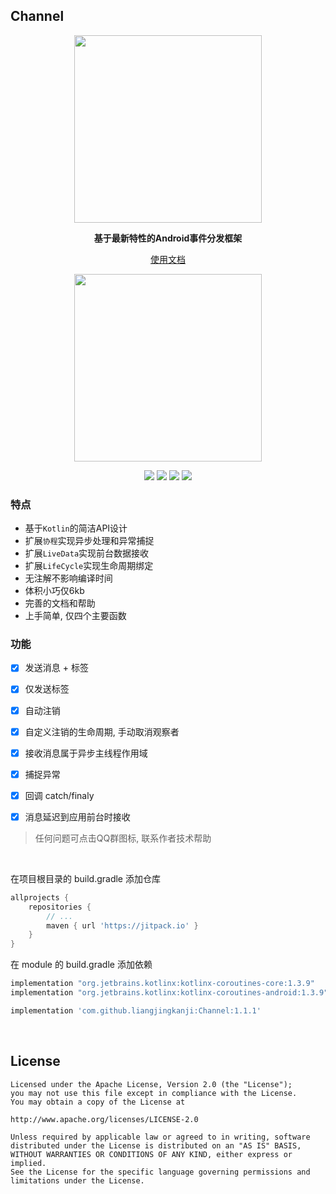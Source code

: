 ## Channel

<p align="center"><img src="https://i.imgur.com/FlRSoGc.jpg" width="300"/></p>

<p align="center"><strong>基于最新特性的Android事件分发框架</strong></p>

<p align="center"><a href="http://liangjingkanji.github.io/Channel/">使用文档</a></p>

<p align="center"><img src="https://i.imgur.com/OitdJ2V.jpg" width="300"/></p>

<p align="center">
<a href="https://jitpack.io/#liangjingkanji/Channel"><img src="https://jitpack.io/v/liangjingkanji/Channel.svg"/></a>
<img src="https://img.shields.io/badge/language-kotlin-orange.svg"/>
<img src="https://img.shields.io/badge/license-Apache-blue"/>
<a href="https://jq.qq.com/?_wv=1027&k=vWsXSNBJ"><img src="https://img.shields.io/badge/QQ群-752854893-blue"/></a>
</p>


### 特点

-   基于`Kotlin`的简洁API设计
-   扩展`协程`实现异步处理和异常捕捉
-   扩展`LiveData`实现前台数据接收
-   扩展`LifeCycle`实现生命周期绑定
-   无注解不影响编译时间
-   体积小巧仅6kb
-   完善的文档和帮助
-   上手简单, 仅四个主要函数

### 功能

- [x] 发送消息 + 标签
- [x] 仅发送标签
- [x] 自动注销
- [x] 自定义注销的生命周期, 手动取消观察者
- [x] 接收消息属于异步主线程作用域
- [x] 捕捉异常
- [x] 回调 catch/finaly
- [x] 消息延迟到应用前台时接收



>   任何问题可点击QQ群图标, 联系作者技术帮助



<br>

在项目根目录的 build.gradle 添加仓库

```groovy
allprojects {
    repositories {
        // ...
        maven { url 'https://jitpack.io' }
    }
}
```

在 module 的 build.gradle 添加依赖

```groovy
implementation "org.jetbrains.kotlinx:kotlinx-coroutines-core:1.3.9"
implementation "org.jetbrains.kotlinx:kotlinx-coroutines-android:1.3.9"

implementation 'com.github.liangjingkanji:Channel:1.1.1'
```

<br>

## License

```
Licensed under the Apache License, Version 2.0 (the "License");
you may not use this file except in compliance with the License.
You may obtain a copy of the License at

http://www.apache.org/licenses/LICENSE-2.0

Unless required by applicable law or agreed to in writing, software
distributed under the License is distributed on an "AS IS" BASIS,
WITHOUT WARRANTIES OR CONDITIONS OF ANY KIND, either express or implied.
See the License for the specific language governing permissions and
limitations under the License.
```
